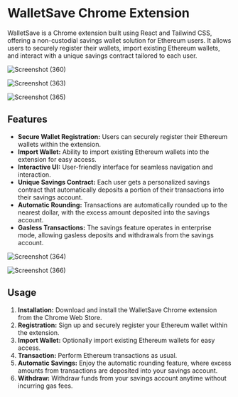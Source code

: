# WalletSave Chrome Extension

WalletSave is a Chrome extension built using React and Tailwind CSS, offering a non-custodial savings wallet solution for Ethereum users. It allows users to securely register their wallets, import existing Ethereum wallets, and interact with a unique savings contract tailored to each user.

![Screenshot (360)](https://github.com/tanisha-joshi/WalletSave/assets/100468551/e861f0c5-0dcf-4681-8652-bd456249d34e)


![Screenshot (363)](https://github.com/tanisha-joshi/WalletSave/assets/100468551/0b0fff11-9a13-4c05-8fbd-69571bee0c19)


![Screenshot (365)](https://github.com/tanisha-joshi/WalletSave/assets/100468551/52cd45fe-57de-4f99-ab73-54c12cf1a2b8)


## Features
- **Secure Wallet Registration:** Users can securely register their Ethereum wallets within the extension.
- **Import Wallet:** Ability to import existing Ethereum wallets into the extension for easy access.
- **Interactive UI:** User-friendly interface for seamless navigation and interaction.
- **Unique Savings Contract:** Each user gets a personalized savings contract that automatically deposits a portion of their transactions into their savings account.
- **Automatic Rounding:** Transactions are automatically rounded up to the nearest dollar, with the excess amount deposited into the savings account.
- **Gasless Transactions:** The savings feature operates in enterprise mode, allowing gasless deposits and withdrawals from the savings account.


![Screenshot (364)](https://github.com/tanisha-joshi/WalletSave/assets/100468551/2aa0308f-5031-4f77-937b-dd2c27b91c40)


![Screenshot (366)](https://github.com/tanisha-joshi/WalletSave/assets/100468551/6f429c30-7c55-45a2-80b7-b5ead48716fb)


## Usage
1. **Installation:** Download and install the WalletSave Chrome extension from the Chrome Web Store.
2. **Registration:** Sign up and securely register your Ethereum wallet within the extension.
3. **Import Wallet:** Optionally import existing Ethereum wallets for easy access.
4. **Transaction:** Perform Ethereum transactions as usual.
5. **Automatic Savings:** Enjoy the automatic rounding feature, where excess amounts from transactions are deposited into your savings account.
6. **Withdraw:** Withdraw funds from your savings account anytime without incurring gas fees.


